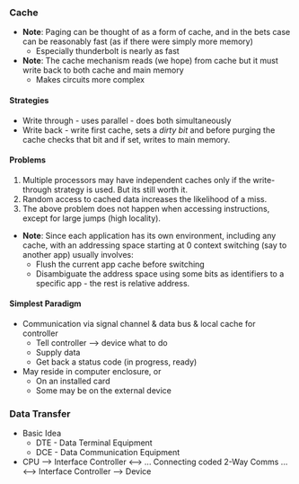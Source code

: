 ### Cache
- **Note**: Paging can be thought of as a form of cache, and in the bets case can be reasonably fast (as if there were simply more memory)
	- Especially thunderbolt is nearly as fast
- **Note**: The cache mechanism reads (we hope) from cache but it must write back to both cache and main memory
	- Makes circuits more complex
#### Strategies
- Write through - uses parallel - does both simultaneously
- Write back - write first cache, sets a *dirty bit* and before purging the cache checks that bit and if set, writes to main memory.
#### Problems
1. Multiple processors may have independent caches only if the write-through strategy is used. But its still worth it.
2. Random access to cached data increases the likelihood of a miss.
3. The above problem does not happen when accessing instructions, except for large jumps (high locality).
- **Note**: Since each application has its own environment, including any cache, with an addressing space starting at 0 context switching (say to another app) usually involves:
	- Flush the current app cache before switching
	- Disambiguate the address space using some bits as identifiers to a  specific app - the rest is relative address.
#### Simplest Paradigm
- Communication via signal channel & data bus & local cache for controller
	- Tell controller --> device what to do
	- Supply data
	- Get back a status code (in progress, ready)
- May reside in computer enclosure, or
	- On an installed card
	- Some may be on the external device
### Data Transfer
- Basic Idea
	- DTE - Data Terminal Equipment
	- DCE - Data Communication Equipment
- CPU --> Interface Controller <--> ... Connecting coded 2-Way Comms ... <--> Interface Controller --> Device